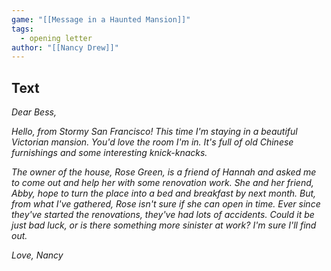 ```yaml
---
game: "[[Message in a Haunted Mansion]]"
tags: 
  - opening letter
author: "[[Nancy Drew]]"
---
```

## Text

*Dear Bess,*

*Hello, from Stormy San Francisco! This time I'm staying in a beautiful Victorian mansion. You'd love the room I'm in. It's full of old Chinese furnishings and some interesting knick-knacks.*

*The owner of the house, Rose Green, is a friend of Hannah and asked me to come out and help her with some renovation work. She and her friend, Abby, hope to turn the place into a bed and breakfast by next month. But, from what I've gathered, Rose isn't sure if she can open in time. Ever since they've started the renovations, they've had lots of accidents. Could it be just bad luck, or is there something more sinister at work? I'm sure I'll find out.*

*Love, Nancy*